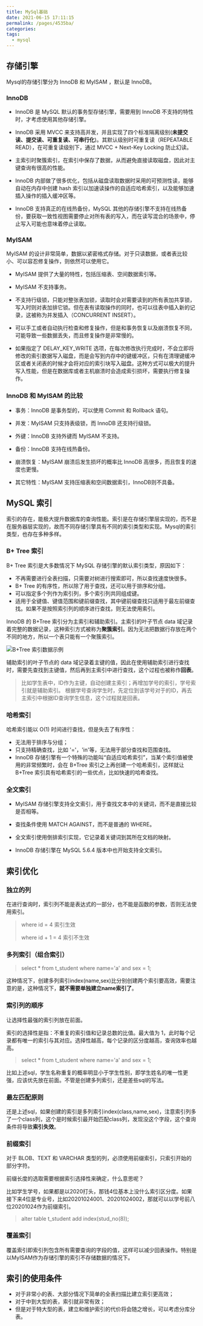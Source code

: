 ```yaml
---
title: MySql基础
date: 2021-06-15 17:11:15
permalink: /pages/4535ba/
categories:
tags:
  - mysql
---
```


## 存储引擎

Mysql的存储引擎分为 InnoDB 和 MyISAM ，默认是 InnoDB。

### InnoDB

- InnoDB 是 MySQL 默认的事务型存储引擎，需要用到 InnoDB 不支持的特性时，才考虑使用其他存储引擎。

- InnoDB 采用 MVCC 来支持高并发，并且实现了四个标准隔离级别(**未提交读、提交读、可重复读、可串行化**)。其默认级别时可重复读（REPEATABLE READ），在可重复读级别下，通过 MVCC + Next-Key Locking 防止幻读。

- 主索引时聚簇索引，在索引中保存了数据，从而避免直接读取磁盘，因此对主键查询有很高的性能。

- InnoDB 内部做了很多优化，包括从磁盘读取数据时采用的可预测性读，能够自动在内存中创建 hash 索引以加速读操作的自适应哈希索引，以及能够加速插入操作的插入缓冲区等。

- InnoDB 支持真正的在线热备份，MySQL 其他的存储引擎不支持在线热备份，要获取一致性视图需要停止对所有表的写入，而在读写混合的场景中，停止写入可能也意味着停止读取。

### MyISAM

MyISAM 的设计非常简单，数据以紧密格式存储。对于只读数据，或者表比较小、可以容忍修复操作，则依然可以使用它。

- MyISAM 提供了大量的特性，包括压缩表、空间数据索引等。

- MyISAM 不支持事务。

- 不支持行级锁，只能对整张表加锁，读取时会对需要读到的所有表加共享锁，写入时则对表加排它锁。但在表有读取操作的同时，也可以往表中插入新的记录，这被称为并发插入（CONCURRENT INSERT）。

- 可以手工或者自动执行检查和修复操作，但是和事务恢复以及崩溃恢复不同，可能导致一些数据丢失，而且修复操作是非常慢的。

- 如果指定了 DELAY_KEY_WRITE 选项，在每次修改执行完成时，不会立即将修改的索引数据写入磁盘，而是会写到内存中的键缓冲区，只有在清理键缓冲区或者关闭表的时候才会将对应的索引块写入磁盘。这种方式可以极大的提升写入性能，但是在数据库或者主机崩溃时会造成索引损坏，需要执行修复操作。

### InnoDB 和 MyISAM 的比较

- 事务：InnoDB 是事务型的，可以使用 Commit 和 Rollback 语句。

- 并发：MyISAM 只支持表级锁，而 InnoDB 还支持行级锁。

- 外键：InnoDB 支持外键而 MyISAM 不支持。

- 备份：InnoDB 支持在线热备份。

- 崩溃恢复：MyISAM 崩溃后发生损坏的概率比 InnoDB 高很多，而且恢复的速度也更慢。

- 其它特性：MyISAM 支持压缩表和空间数据索引，InnoDB则不具备。

## MySQL 索引

索引的存在，能极大提升数据库的查询性能。索引是在存储引擎层实现的，而不是在服务器层实现的，故而不同存储引擎具有不同的索引类型和实现。Mysql的索引类型，也存在多种多样。

### B+ Tree 索引

B+ Tree 索引是大多数情况下 MySQL 存储引擎的默认索引类型，原因如下：
- 不再需要进行全表扫描，只需要对树进行搜索即可，所以查找速度快很多。
- B+ Tree 的有序性，所以除了用于查找，还可以用于排序和分组。
- 可以指定多个列作为索引列，多个索引列共同组成键。
- 适用于全键值、键值范围和键前缀查找，其中键前缀查找只适用于最左前缀查找。如果不是按照索引列的顺序进行查找，则无法使用索引。

InnoDB 的 B+Tree 索引分为主索引和辅助索引。主索引的叶子节点 data 域记录着完整的数据记录，这种索引方式被称为**聚簇索引**。因为无法把数据行存放在两个不同的地方，所以一个表只能有一个聚簇索引。

![ B+Tree 索引数据示例](https://cdn.jsdelivr.net/gh/yxw839841231/images/studying-icu/20210615172408.png)

辅助索引的叶子节点的 data 域记录着主键的值，因此在使用辅助索引进行查找时，需要先查找到主键值，然后再到主索引中进行查找，这个过程也被称作**回表**。
>比如学生表中，ID作为主键，自动创建主索引；再增加学号的索引，学号索引就是辅助索引。
>根据学号查询学生时，先定位到该学号对于的ID，再去主索引中根据ID查询学生信息，这个过程就是回表。

### 哈希索引

哈希索引能以 O(1) 时间进行查找，但是失去了有序性：

- 无法用于排序与分组；
- 只支持精确查找，比如 '='，'in'等，无法用于部分查找和范围查找。
- InnoDB 存储引擎有一个特殊的功能叫“自适应哈希索引”，当某个索引值被使用的非常频繁时，会在 B+Tree 索引之上再创建一个哈希索引，这样就让 B+Tree 索引具有哈希索引的一些优点，比如快速的哈希查找。




### 全文索引

- MyISAM 存储引擎支持全文索引，用于查找文本中的关键词，而不是直接比较是否相等。

- 查找条件使用 MATCH AGAINST，而不是普通的 WHERE。

- 全文索引使用倒排索引实现，它记录着关键词到其所在文档的映射。

- InnoDB 存储引擎在 MySQL 5.6.4 版本中也开始支持全文索引。

## 索引优化

### 独立的列

在进行查询时，索引列不能是表达式的一部分，也不能是函数的参数，否则无法使用索引。
> where id = 4 索引生效
> 
> where id + 1 = 4 索引不生效

### 多列索引（组合索引）

> select * from t_student where name='a' and sex = 1;

这种情况下，创建多列索引index(name,sex)比分别创建两个索引要高效，需要注意的是，这种情况下，**就不需要单独建立name索引了**。

### 索引列的顺序

让选择性最强的索引列放在前面。

索引的选择性是指：不重复的索引值和记录总数的比值。最大值为 1，此时每个记录都有唯一的索引与其对应。选择性越高，每个记录的区分度越高，查询效率也越高。

> select * from t_student where name='a' and sex = 1;

比如上述sql，学生名称重复的概率明显小于学生性别，即学生姓名的唯一性更强，应该优先放在前面。不管是创建多列索引，还是差些sql的写法。

### 最左匹配原则


还是上述sql，如果创建的索引是多列索引index(class,name,sex)，注意索引列多了一个class列，这个是时候索引最开始匹配class列，发现没这个字段，这个查询条件将导致**索引失效**。

### 前缀索引

对于 BLOB、TEXT 和 VARCHAR 类型的列，必须使用前缀索引，只索引开始的部分字符。

前缀长度的选取需要根据索引选择性来确定，什么意思呢？

比如学生学号，如果都是以2020打头，那钱4位基本上没什么索引区分度。如果接下来4位是专业号，比如20201024001、20201024002，那就可以以学号前八位20201024作为前缀索引。

> alter table t_student add index(stud_no(8));

### 覆盖索引

覆盖索引即索引列包含所有需要查询的字段的值，这样可以减少回表操作。特别是以MyISAM作为存储引擎的索引不存储数据的情况下。

## 索引的使用条件

- 对于非常小的表、大部分情况下简单的全表扫描比建立索引更高效；
- 对于中到大型的表，索引就非常有效；
- 但是对于特大型的表，建立和维护索引的代价将会随之增长，可以考虑分库分表。





